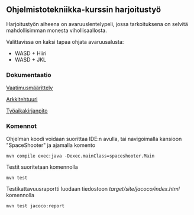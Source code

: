 ## Ohjelmistotekniikka-kurssin harjoitustyö

Harjoitustyön aiheena on avaruuslentelypeli, jossa tarkoituksena on selvitä mahdollisimman monesta vihollisaallosta.

Valittavissa on kaksi tapaa ohjata avaruusalusta:
- WASD + Hiiri
- WASD + JKL

### Dokumentaatio

[Vaatimusmäärittely](dokumentaatio/vaatimusmaarittely.md)

[Arkkitehtuuri](dokumentaatio/arkkitehtuuri.md)

[Työaikakirjanpito](dokumentaatio/tyoaikakirjanpito.md)

### Komennot

Ohjelman koodi voidaan suorittaa IDE:n avulla, tai navigoimalla kansioon "SpaceShooter" ja ajamalla komento

```
mvn compile exec:java -Dexec.mainClass=spaceshooter.Main
```

Testit suoritetaan komennolla

```
mvn test
```

Testikattavuusraportti luodaan tiedostoon _target/site/jacoco/index.html_ komennolla

```
mvn test jacoco:report
```
